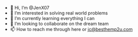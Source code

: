 - 👋 Hi, I’m @JenX07
- 👀 I’m interested in solving real world problems
- 🌱 I’m currently learning everything I can
- 💞️ I’m looking to collaborate on the dream team
- 📫 How to reach me through here or jc@besthemp2u.com 

<!---
JenX07/JenX07 is a ✨ special ✨ repository because its `README.md` (this file) appears on your GitHub profile.
You can click the Preview link to take a look at your changes.
--->
